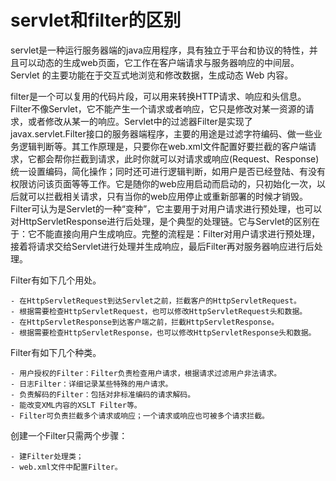 # servlet和filter的区别

servlet是一种运行服务器端的java应用程序，具有独立于平台和协议的特性，并且可以动态的生成web页面，它工作在客户端请求与服务器响应的中间层。
Servlet 的主要功能在于交互式地浏览和修改数据，生成动态 Web 内容。

filter是一个可以复用的代码片段，可以用来转换HTTP请求、响应和头信息。Filter不像Servlet，它不能产生一个请求或者响应，它只是修改对某一资源的请求，或者修改从某一的响应。Servlet中的过滤器Filter是实现了javax.servlet.Filter接口的服务器端程序，主要的用途是过滤字符编码、做一些业务逻辑判断等。其工作原理是，只要你在web.xml文件配置好要拦截的客户端请求，它都会帮你拦截到请求，此时你就可以对请求或响应(Request、Response)统一设置编码，简化操作；同时还可进行逻辑判断，如用户是否已经登陆、有没有权限访问该页面等等工作。它是随你的web应用启动而启动的，只初始化一次，以后就可以拦截相关请求，只有当你的web应用停止或重新部署的时候才销毁。Filter可认为是Servlet的一种“变种”，它主要用于对用户请求进行预处理，也可以对HttpServletResponse进行后处理，是个典型的处理链。它与Servlet的区别在于：它不能直接向用户生成响应。完整的流程是：Filter对用户请求进行预处理，接着将请求交给Servlet进行处理并生成响应，最后Filter再对服务器响应进行后处理。

Filter有如下几个用处。

    - 在HttpServletRequest到达Servlet之前，拦截客户的HttpServletRequest。
    - 根据需要检查HttpServletRequest，也可以修改HttpServletRequest头和数据。
    - 在HttpServletResponse到达客户端之前，拦截HttpServletResponse。
    - 根据需要检查HttpServletResponse，也可以修改HttpServletResponse头和数据。

Filter有如下几个种类。

    - 用户授权的Filter：Filter负责检查用户请求，根据请求过滤用户非法请求。
    - 日志Filter：详细记录某些特殊的用户请求。
    - 负责解码的Filter：包括对非标准编码的请求解码。
    - 能改变XML内容的XSLT Filter等。
    - Filter可负责拦截多个请求或响应；一个请求或响应也可被多个请求拦截。

创建一个Filter只需两个步骤：

    - 建Filter处理类；
    - web.xml文件中配置Filter。
